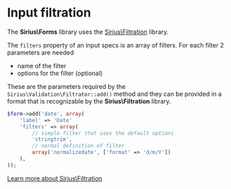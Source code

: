 # Input filtration

The **Sirius\Forms** library uses the [Sirius\Filtration](http://github.com/siriusphp/filtration) library.

The `filters` property of an input specs is an array of filters. For each filter 2 parameters are needed

- name of the filter
- options for the filter (optional)

These are the parameters required by the `Sirius\Validation\Filtrator::add()` method and they can be provided in a format that is recognizable by the **Sirius\Filtration** library.

```php
$form->add('date', array(
    'label' => 'Date'
	'filters' => array(
		// simple filter that uses the default options
		'stringtrim',
		// normal definition of filter
		array('normalizedate', ['format' => 'd/m/Y'])
	),
));

```

[Learn more about Sirius\Filtration](http://github.com/siriusphp/filtration)
